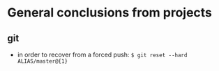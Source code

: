 # General conclusions from projects
## git
* in order to recover from a forced push: `$ git reset --hard ALIAS/master@{1}`
